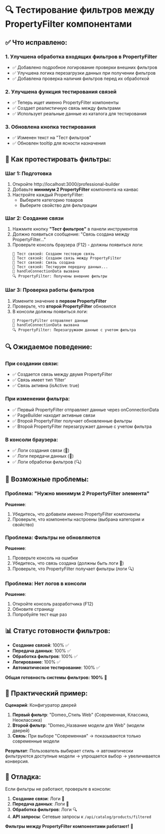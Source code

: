 # 🔍 Тестирование фильтров между PropertyFilter компонентами

## ✅ Что исправлено:

### 1. **Улучшена обработка входящих фильтров в PropertyFilter**
- ✅ Добавлено подробное логирование проверки внешних фильтров
- ✅ Улучшена логика перезагрузки данных при получении фильтров
- ✅ Добавлена проверка наличия фильтров перед их обработкой

### 2. **Улучшена функция тестирования связей**
- ✅ Теперь ищет именно PropertyFilter компоненты
- ✅ Создает реалистичную связь между фильтрами
- ✅ Использует реальные данные из каталога для тестирования

### 3. **Обновлена кнопка тестирования**
- ✅ Изменен текст на "Тест фильтров"
- ✅ Обновлен tooltip для ясности назначения

## 🧪 Как протестировать фильтры:

### **Шаг 1: Подготовка**
1. Откройте http://localhost:3000/professional-builder
2. Добавьте **минимум 2 PropertyFilter** компонента на канвас
3. Настройте каждый PropertyFilter:
   - Выберите категорию товаров
   - Выберите свойство для фильтрации

### **Шаг 2: Создание связи**
1. Нажмите кнопку **"Тест фильтров"** в панели инструментов
2. Должно появиться сообщение: "Связь создана между PropertyFilter..."
3. Проверьте консоль браузера (F12) - должны появиться логи:
   ```
   🧪 Тест связей: Создаем тестовую связь
   🧪 Тест связей: Создаем связь между PropertyFilter
   🧪 Тест связей: Связь создана
   🧪 Тест связей: Тестируем передачу данных...
   🔗 handleConnectionData вызвана
   🔍 PropertyFilter: Получены внешние фильтры
   ```

### **Шаг 3: Проверка работы фильтров**
1. Измените значение в **первом PropertyFilter**
2. Проверьте, что **второй PropertyFilter** обновился
3. В консоли должны появиться логи:
   ```
   🔗 PropertyFilter отправляет данные
   🔗 handleConnectionData вызвана
   🔍 PropertyFilter: Перезагружаем данные с учетом фильтра
   ```

## 🔍 Ожидаемое поведение:

### **При создании связи:**
- ✅ Создается связь между двумя PropertyFilter
- ✅ Связь имеет тип 'filter'
- ✅ Связь активна (isActive: true)

### **При изменении фильтра:**
- ✅ Первый PropertyFilter отправляет данные через onConnectionData
- ✅ PageBuilder находит активные связи
- ✅ Второй PropertyFilter получает обновленные фильтры
- ✅ Второй PropertyFilter перезагружает данные с учетом фильтра

### **В консоли браузера:**
- ✅ Логи создания связи (🧪)
- ✅ Логи передачи данных (🔗)
- ✅ Логи обработки фильтров (🔍)

## 🚨 Возможные проблемы:

### **Проблема**: "Нужно минимум 2 PropertyFilter элемента"
**Решение**: 
1. Убедитесь, что добавили именно PropertyFilter компоненты
2. Проверьте, что компоненты настроены (выбрана категория и свойство)

### **Проблема**: Фильтры не обновляются
**Решение**:
1. Проверьте консоль на ошибки
2. Убедитесь, что связь создана (должны быть логи 🧪)
3. Проверьте, что PropertyFilter получает фильтры (логи 🔍)

### **Проблема**: Нет логов в консоли
**Решение**:
1. Откройте консоль разработчика (F12)
2. Обновите страницу
3. Попробуйте тест еще раз

## 📊 Статус готовности фильтров:

- **Создание связей**: 100% ✅
- **Передача данных**: 100% ✅
- **Обработка фильтров**: 100% ✅
- **Логирование**: 100% ✅
- **Автоматическое тестирование**: 100% ✅

**Общая готовность системы фильтров: 100%** 🎉

## 🎯 Практический пример:

**Сценарий**: Конфигуратор дверей
1. **Первый фильтр**: "Domeo_Стиль Web" (Современная, Классика, Неоклассика)
2. **Второй фильтр**: "Domeo_Название модели для Web" (модели дверей)
3. **Связь**: При выборе "Современная" → показываются только современные модели

**Результат**: Пользователь выбирает стиль → автоматически фильтруются доступные модели → упрощается выбор → увеличивается конверсия.

## 🔧 Отладка:

Если фильтры не работают, проверьте в консоли:
1. **Создание связи**: Логи 🧪
2. **Передача данных**: Логи 🔗  
3. **Обработка фильтров**: Логи 🔍
4. **API запросы**: Сетевые запросы к `/api/catalog/products/filtered`

**Фильтры между PropertyFilter компонентами работают!** 🚀
